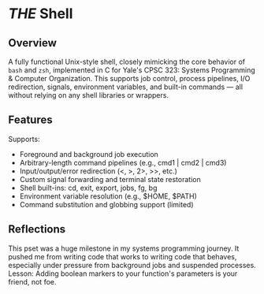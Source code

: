 # _THE_ Shell

## Overview
A fully functional Unix-style shell, closely mimicking the core behavior of `bash` and `zsh`, implemented in C for Yale's CPSC 323: Systems Programming & Computer Organization. This supports job control, process pipelines, I/O redirection, signals, environment variables, and built-in commands — all without relying on any shell libraries or wrappers.

## Features
Supports:
- Foreground and background job execution
- Arbitrary-length command pipelines (e.g., cmd1 | cmd2 | cmd3)
- Input/output/error redirection (<, >, 2>, >>, etc.)
- Custom signal forwarding and terminal state restoration
- Shell built-ins: cd, exit, export, jobs, fg, bg
- Environment variable resolution (e.g., $HOME, $PATH)
- Command substitution and globbing support (limited)

## Reflections
This pset was a huge milestone in my systems programming journey. It pushed me from writing code that works to writing code that behaves, especially under pressure from background jobs and suspended processes. Lesson: Adding boolean markers to your function's parameters is your friend, not foe.
